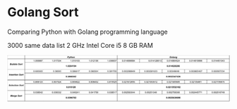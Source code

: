 # Golang Sort

Comparing Python with Golang programming language

3000 same data list
2 GHz Intel Core i5
8 GB RAM

![](https://github.com/keynekassapa13/Golang-Ex/blob/master/sort/govspython.png)
